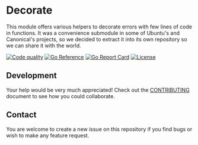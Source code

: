 # Decorate

This module offers various helpers to decorate errors with few lines of code in functions. It was a convenience submodule in some of Ubuntu's and Canonical's projects, so we decided to extract it into its own repository so we can share it with the world.

[![Code quality](https://github.com/ubuntu/decorate/workflows/Test/badge.svg)](https://github.com/ubuntu/decorate/actions/workflows/test.yaml?query=workflow%3Atest)
[![Go Reference](https://pkg.go.dev/badge/github.com/ubuntu/decorate.svg)](https://pkg.go.dev/github.com/ubuntu/decorate)
[![Go Report Card](https://goreportcard.com/badge/ubuntu/decorate)](https://goreportcard.com/report/ubuntu/decorate)
[![License](https://img.shields.io/badge/License-MIT-blue.svg)](https://github.com/ubuntu/decorate/blob/main/LICENSE)

## Development

Your help would be very much appreciated! Check out the [CONTRIBUTING](./CONTRIBUTING.md) document to see how you could collaborate.

## Contact

You are welcome to create a new issue on this repository if you find bugs or wish to make any feature request.